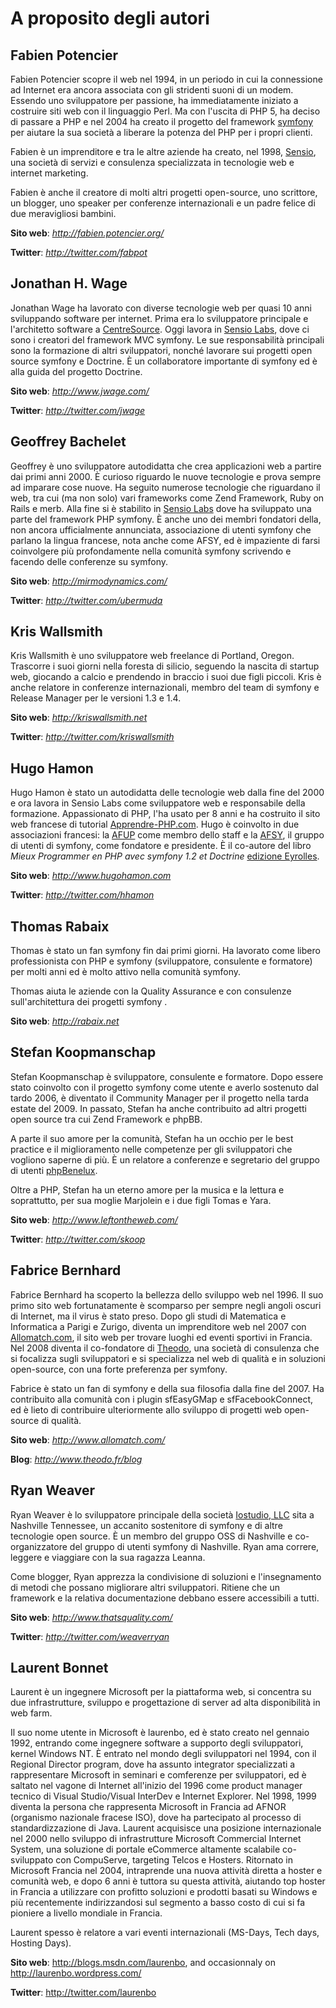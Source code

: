 A proposito degli autori
========================

Fabien Potencier
----------------

Fabien Potencier scopre il web nel 1994, in un periodo in cui la connessione ad
Internet era ancora associata con gli stridenti suoni di un modem.
Essendo uno sviluppatore per passione, ha immediatamente iniziato a costruire
siti web con il linguaggio Perl. Ma con l'uscita di PHP 5, ha deciso di passare
a PHP e nel 2004 ha creato il progetto del framework [symfony](http://www.symfony-project.org/)
per aiutare la sua società a liberare la potenza del PHP per i propri clienti.

Fabien è un imprenditore e tra le altre aziende ha creato, nel 1998,
[Sensio](http://www.sensio.com/), una società di servizi e consulenza
specializzata in tecnologie web e internet marketing.

Fabien è anche il creatore di molti altri progetti open-source, uno scrittore, un
blogger, uno speaker per conferenze internazionali e un padre felice di due
meravigliosi bambini.

**Sito web**: *http://fabien.potencier.org/*

**Twitter**: *http://twitter.com/fabpot*

Jonathan H. Wage
----------------

Jonathan Wage ha lavorato con diverse tecnologie web per quasi 10
anni sviluppando software per internet. Prima era lo sviluppatore principale
e l'architetto software a [CentreSource](http://www.centresource.com).
Oggi lavora in [Sensio Labs](http://www.sensiolabs.com), dove ci sono i creatori
del framework MVC symfony. Le sue responsabilità principali sono
la formazione di altri sviluppatori, nonché lavorare sui progetti open source
symfony e Doctrine. È un collaboratore importante di symfony ed è alla guida del
progetto Doctrine.

**Sito web**: *http://www.jwage.com/*

**Twitter**: *http://twitter.com/jwage*

Geoffrey Bachelet
-----------------

Geoffrey è uno sviluppatore autodidatta che crea applicazioni web a partire dai
primi anni 2000. È curioso riguardo le nuove tecnologie e prova sempre ad
imparare cose nuove. Ha seguito numerose tecnologie che riguardano il web, tra cui
(ma non solo) vari frameworks come Zend Framework, Ruby on Rails e merb. Alla
fine si è stabilito in [Sensio Labs](http://www.sensiolabs.com/) dove ha sviluppato
una parte del framework PHP symfony. È anche uno dei membri fondatori della, non
ancora ufficialmente annunciata, associazione di utenti symfony che parlano la
lingua francese, nota anche come AFSY, ed è impaziente di farsi coinvolgere più
profondamente nella comunità symfony scrivendo e facendo delle conferenze su symfony.

**Sito web**: *http://mirmodynamics.com/*

**Twitter**: *http://twitter.com/ubermuda*

Kris Wallsmith
--------------

Kris Wallsmith è uno sviluppatore web freelance di Portland, Oregon.
Trascorre i suoi giorni nella foresta di silicio, seguendo la nascita di startup
web, giocando a calcio e prendendo in braccio i suoi due figli piccoli. Kris è
anche relatore in conferenze internazionali, membro del team di symfony e
Release Manager per le versioni 1.3 e 1.4.

**Sito web**: *http://kriswallsmith.net*

**Twitter**: *http://twitter.com/kriswallsmith*

Hugo Hamon
----------

Hugo Hamon è stato un autodidatta delle tecnologie web dalla fine del 2000 e
ora lavora in Sensio Labs come sviluppatore web e responsabile della formazione.
Appassionato di PHP, l'ha usato per 8 anni e ha costruito il sito web francese
di tutorial [Apprendre-PHP.com](http://www.apprendre-php.com). Hugo è coinvolto
in due associazioni francesi: la [AFUP](http://www.afup.org) come membro dello
staff e la [AFSY](http://www.afsy.fr), il gruppo di utenti di symfony, come
fondatore e presidente. È il co-autore del libro _Mieux Programmer en PHP avec symfony 1.2 et Doctrine_
[edizione Eyrolles](http://www.editions-eyrolles.com/Livre/9782212124941/symfony).

**Sito web**: *http://www.hugohamon.com*

**Twitter**: *http://twitter.com/hhamon*

Thomas Rabaix
-------------

Thomas è stato un fan symfony fin dai primi giorni. Ha lavorato come libero
professionista con PHP e symfony (sviluppatore, consulente e formatore) per molti
anni ed è molto attivo nella comunità symfony.

Thomas aiuta le aziende con la Quality Assurance e con consulenze sull'architettura
dei progetti symfony .

**Sito web**: *http://rabaix.net*

Stefan Koopmanschap
-------------------

Stefan Koopmanschap è sviluppatore, consulente e formatore. Dopo essere stato
coinvolto con il progetto symfony come utente e averlo sostenuto dal tardo 2006,
è diventato il Community Manager per il progetto nella tarda estate del 2009.
In passato, Stefan ha anche contribuito ad altri progetti open source tra cui
Zend Framework e phpBB.

A parte il suo amore per la comunità, Stefan ha un occhio per le best practice
e il miglioramento nelle competenze per gli sviluppatori che vogliono saperne
di più. È un relatore a conferenze e segretario del gruppo di utenti
[phpBenelux](http://www.phpbenelux.eu/).

Oltre a PHP, Stefan ha un eterno amore per la musica e la lettura e soprattutto,
per sua moglie Marjolein e i due figli Tomas e Yara.

**Sito web**: *http://www.leftontheweb.com/*

**Twitter**: *http://twitter.com/skoop*

Fabrice Bernhard
----------------

Fabrice Bernhard ha scoperto la bellezza dello sviluppo web nel 1996. Il suo primo
sito web fortunatamente è scomparso per sempre negli angoli oscuri di Internet,
ma il virus è stato preso. Dopo gli studi di Matematica e Informatica a Parigi e
Zurigo, diventa un imprenditore web nel 2007 con [Allomatch.com](http://www.allomatch.com),
il sito web per trovare luoghi ed eventi sportivi in Francia. Nel 2008 diventa
il co-fondatore di [Theodo](http://www.theodo.fr), una società di consulenza che
si focalizza sugli sviluppatori e si specializza nel web di qualità e in soluzioni
open-source, con una forte preferenza per symfony.

Fabrice è stato un fan di symfony e della sua filosofia dalla fine del 2007.
Ha contribuito alla comunità con i plugin sfEasyGMap e sfFacebookConnect, ed è
lieto di contribuire ulteriormente allo sviluppo di progetti web open-source di
qualità.

**Sito web**: *http://www.allomatch.com/*

**Blog**: *http://www.theodo.fr/blog*

Ryan Weaver
-----------

Ryan Weaver è lo sviluppatore principale della società [Iostudio, LLC](http://www.iostudio.com/)
sita a Nashville Tennessee, un accanito sostenitore di symfony e di altre
tecnologie open source. È un membro del gruppo OSS di Nashville e co-organizzatore
del gruppo di utenti symfony di Nashville. Ryan ama correre, leggere e viaggiare
con la sua ragazza Leanna.

Come blogger, Ryan apprezza la condivisione di soluzioni e l'insegnamento di metodi
che possano migliorare altri sviluppatori. Ritiene che un framework e la relativa
documentazione debbano essere accessibili a tutti.

**Sito web**: *http://www.thatsquality.com/*

**Twitter**: *http://twitter.com/weaverryan*

Laurent Bonnet
--------------

Laurent è un ingegnere Microsoft per la piattaforma web, si concentra su due
infrastrutture, sviluppo e progettazione di server ad alta disponibilità in web
farm.

Il suo nome utente in Microsoft è laurenbo, ed è stato creato nel gennaio 1992,
entrando come ingegnere software a supporto degli sviluppatori, kernel Windows NT.
È entrato nel mondo degli sviluppatori nel 1994, con il Regional Director program,
dove ha assunto integrator specializzati a rappresentare Microsoft in seminari
e comferenze per sviluppatori, ed è saltato nel vagone di Internet all'inizio del
1996 come product manager tecnico di Visual Studio/Visual InterDev e Internet
Explorer. Nel 1998, 1999 diventa la persona che rappresenta Microsoft in Francia
ad AFNOR (organismo nazionale fracese ISO), dove ha partecipato al processo di
standardizzazione di Java. Laurent acquisisce una posizione internazionale nel
2000 nello sviluppo di infrastrutture Microsoft Commercial Internet System, una
soluzione di portale eCommerce altamente scalabile co-sviluppato con CompuServe,
targeting Telcos e Hosters. Ritornato in Microsoft Francia nel 2004, intraprende
una nuova attività diretta a hoster e comunità web, e dopo 6 anni è tuttora
su questa attività, aiutando top hoster in Francia a utilizzare con profitto
soluzioni e prodotti basati su Windows e più recentemente indirizzandosi sul
segmento a basso costo di cui si fa pioniere a livello mondiale in Francia.

Laurent spesso è relatore a vari eventi internazionali (MS-Days, Tech
days, Hosting Days).

**Sito web**: http://blogs.msdn.com/laurenbo, and occasionnaly on http://laurenbo.wordpress.com/

**Twitter**: http://twitter.com/laurenbo
